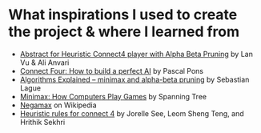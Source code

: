# What inspirations I used to create the project & where I learned from

 - [Abstract for Heuristic Connect4 player with Alpha Beta Pruning](https://www.cs.cornell.edu/boom/2001sp/Anvari/Anvari.htm) by Lan Vu & Ali Anvari
 - [Connect Four: How to build a perfect AI](https://blog.gamesolver.org/solving-connect-four/01-introduction/) by Pascal Pons
 - [Algorithms Explained – minimax and alpha-beta pruning](https://youtu.be/l-hh51ncgDI) by Sebastian Lague
 - [Minimax: How Computers Play Games](https://youtu.be/SLgZhpDsrfc) by Spanning Tree
 - [Negamax](https://en.wikipedia.org/wiki/Negamax) on Wikipedia 
 - [Heuristic rules for connect 4](http://connect4hci.weebly.com/methodology.html) by Jorelle See, Leom Sheng Teng, and Hrithik Sekhri